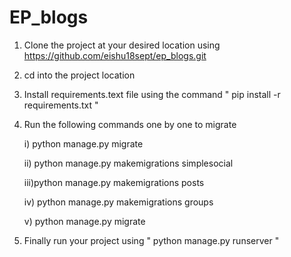# EP_blogs

1) Clone the project at your desired location using https://github.com/eishu18sept/ep_blogs.git
2) cd into the project location 
3) Install requirements.text file using the command " pip install -r requirements.txt "
4) Run the following commands one by one to migrate

      i)  python manage.py migrate
      
      ii) python manage.py makemigrations simplesocial
      
      iii)python manage.py makemigrations posts
      
      iv) python manage.py makemigrations groups
      
      v)  python manage.py migrate
      
5) Finally run your project using " python manage.py runserver "
